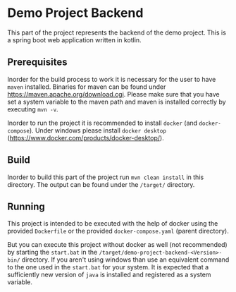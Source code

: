 # Demo Project Backend

This part of the project represents the backend of the demo project.
This is a spring boot web application written in kotlin.

## Prerequisites

Inorder for the build process to work it is necessary for the user to have `maven` installed.
Binaries for maven can be found under https://maven.apache.org/download.cgi.
Please make sure that you have set a system variable to the maven path and maven is installed correctly
by executing `mvn -v`.

Inorder to run the project it is recommended to install `docker` (and `docker-compose`).
Under windows please install `docker desktop` (https://www.docker.com/products/docker-desktop/).

## Build

Inorder to build this part of the project run `mvn clean install` in this directory. 
The output can be found under the `/target/` directory.

## Running

This project is intended to be executed with the help of docker using the provided `Dockerfile` or the
provided `docker-compose.yaml` (parent directory).

But you can execute this project without docker as well (not recommended) by starting the `start.bat`
in the `/target/demo-project-backend-<Version>-bin/` directory.
If you aren't using windows than use an equivalent command to the one used in the `start.bat` for your system.
It is expected that a sufficiently new version of `java` is installed and registered as a system variable.
